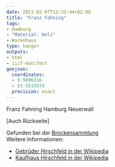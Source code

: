 ```yaml
---
date: 2021-02-07T12:32:44+02:00
title: "Franz Fahning"
tags:
- Hamburg
- "Material: Holz"
- Warenhaus
type: hanger
outputs:
- html
- iiif-manifest
geojson:
  coordinates:
  - 9.9896316
  - 53.5519379
  precision: exact
---
```

Franz Fahning Hamburg Neuerwall

[Auch Rückseite]

<div class="source">Gefunden bei der <a href="https://www.neue-arbeit-brockensammlung.de/geschaefte/gebrauchtmoebelkaufhaus/">Brockensammlung</a></div>

<div class="notes">
Weitere Informationen:
<ul>
<li><a href="https://de.wikipedia.org/wiki/Gebr._Hirschfeld">Gebrüder Hirschfeld in der Wikipedia</a></li>
<li><a href="https://www.veikkos-archiv.com/index.php/Kaufhaus_Hirschfeld_(Hamburg)">Kaufhaus Hirschfeld in der Wikipedia</a></li>
</ul>
</div>
